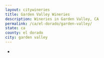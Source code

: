 ```yaml
---
layout: citywineries
title: Garden Valley Wineries
description: Wineries in Garden Valley, CA
permalink: /ca/el-dorado/garden-valley/
state: ca
county: el dorado
city: garden valley
---
```

-
